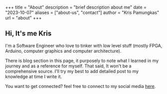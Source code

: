 +++
title = "About"
description = "brief description about me"
date = "2023-10-07"
aliases = ["about-us", "contact"]
author = "Kris Pamungkas"
url = "about"
+++

## Hi, It's me Kris

I'm a Software Engineer who love to tinker with low level stuff (mostly FPGA, Arduino, computer graphics and computer architecture).

There is blog section in this page, it purposely to note what I learned in my journey and as a reference for myself. That said, It won't be a comprehensive source. I'll try my best to add detailed post to my knowledge at time I write it.

You want to get connected? feel free to connect to my social media [here](https://kris-dev.cloud).
